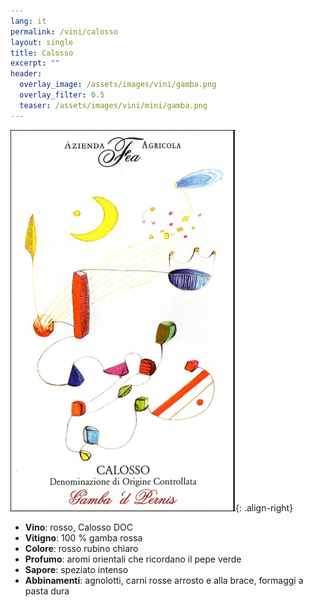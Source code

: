 ```yaml
---
lang: it
permalink: /vini/calosso
layout: single
title: Calosso
excerpt: ""
header:
  overlay_image: /assets/images/vini/gamba.png
  overlay_filter: 0.5
  teaser: /assets/images/vini/mini/gamba.png
---
```

![Calosso](/assets/images/vini/gamba.png){: .align-right}

- **Vino**: rosso, Calosso DOC 
- **Vitigno**: 100 % gamba rossa
- **Colore**: rosso rubino chiaro
- **Profumo**: aromi orientali che ricordano il pepe verde
- **Sapore**: speziato intenso
- **Abbinamenti**: agnolotti, carni rosse arrosto e alla brace, formaggi a pasta dura 
